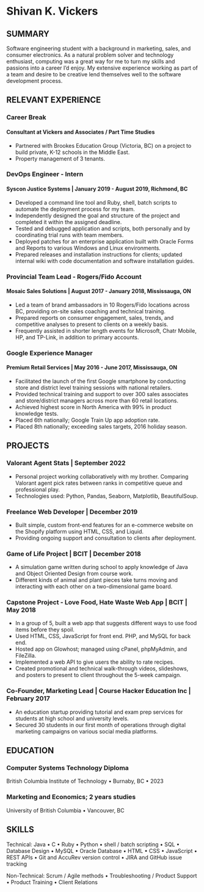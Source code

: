 # Shivan K. Vickers

## SUMMARY

Software engineering student with a background in marketing, sales, and consumer electronics. As a natural problem solver and technology enthusiast, computing was a great way for me to turn my skills and passions into a career I’d enjoy. My extensive experience working as part of a team and desire to be creative lend themselves well to the software development process.

## RELEVANT EXPERIENCE

### Career Break

#### Consultant at Vickers and Associates / Part Time Studies

- Partnered with Brookes Education Group (Victoria, BC) on a project to build private, K-12 schools in the Middle East.
- Property management of 3 tenants.

### DevOps Engineer - Intern

#### Syscon Justice Systems | January 2019 - August 2019, Richmond, BC

- Developed a command line tool and Ruby, shell, batch scripts to automate the deployment process for my team.
- Independently designed the goal and structure of the project and completed it within the assigned deadline.
- Tested and debugged application and scripts, both personally and by coordinating trial runs with team members.
- Deployed patches for an enterprise application built with Oracle Forms and Reports to various Windows and Linux environments.
- Prepared releases and installation instructions for clients; updated internal wiki with code documentation and software installation guides.

### Provincial Team Lead - Rogers/Fido Account

#### Mosaic Sales Solutions | August 2017 - January 2018, Mississauga, ON

- Led a team of brand ambassadors in 10 Rogers/Fido locations across BC, providing on-site sales coaching and technical training.
- Prepared reports on consumer engagement, sales, trends, and competitive analyses to present to clients on a weekly basis.
- Frequently assisted in shorter length events for Microsoft, Chatr Mobile, HP, and TP-Link, in addition to primary accounts.

### Google Experience Manager

#### Premium Retail Services | May 2016 - June 2017, Mississauga, ON

- Facilitated the launch of the first Google smartphone by conducting store and district level training sessions with national retailers.
- Provided technical training and support to over 300 sales associates and store/district managers across more than 60 retail locations.
- Achieved highest score in North America with 99% in product knowledge tests.
- Placed 6th nationally; Google Train Up app adoption rate.
- Placed 8th nationally; exceeding sales targets, 2016 holiday season.

## PROJECTS

### Valorant Agent Stats | September 2022

- Personal project working collaboratively with my brother. Comparing Valorant agent pick rates between ranks in competitive queue and professional play.
- Technologies used: Python, Pandas, Seaborn, Matplotlib, BeautifulSoup.

### Freelance Web Developer | December 2019

- Built simple, custom front-end features for an e-commerce website on the Shopify platform using HTML, CSS, and Liquid.
- Providing ongoing support and consultation to clients after deployment.

### Game of Life Project | BCIT | December 2018

- A simulation game written during school to apply knowledge of Java and Object Oriented Design from course work.
- Different kinds of animal and plant pieces take turns moving and interacting with each other on a two-dimensional game board.

### Capstone Project - Love Food, Hate Waste Web App | BCIT | May 2018

- In a group of 5, built a web app that suggests different ways to use food items before they spoil.
- Used HTML, CSS, JavaScript for front end. PHP, and MySQL for back end.
- Hosted app on Glowhost; managed using cPanel, phpMyAdmin, and FileZilla.
- Implemented a web API to give users the ability to rate recipes.
- Created promotional and technical walk-through videos, slideshows, and posters to present to client throughout the 5-week campaign.

### Co-Founder, Marketing Lead | Course Hacker Education Inc | February 2017

- An education startup providing tutorial and exam prep services for students at high school and university levels.
- Secured 30 students in our first month of operations through digital marketing campaigns on various social media platforms.

## EDUCATION

### Computer Systems Technology Diploma

British Columbia Institute of Technology • Burnaby, BC • 2023

### Marketing and Economics; 2 years studies

University of British Columbia • Vancouver, BC

## SKILLS

Technical: Java • C • Ruby • Python • shell / batch scripting • SQL • Database Design • MySQL • Oracle Database • HTML • CSS • JavaScript • REST APIs • Git and AccuRev version control • JIRA and GitHub issue tracking

Non-Technical: Scrum / Agile methods • Troubleshooting / Product Support • Product Training • Client Relations
